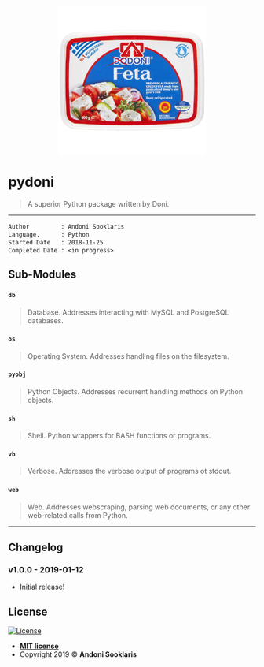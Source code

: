 <div style="display: flex; justify-content: center;">
  <img src="img/pydoni-icon.png" style="width: 300px; height: 300px;" />
</div>

# pydoni

> A superior Python package written by Doni.

---

```
Author         : Andoni Sooklaris  
Language.      : Python
Started Date   : 2018-11-25
Completed Date : <in progress>
```

## Sub-Modules

#### `db`
> Database. Addresses interacting with MySQL and PostgreSQL databases.

#### `os`
> Operating System. Addresses handling files on the filesystem.

#### `pyobj`
> Python Objects. Addresses recurrent handling methods on Python objects.

#### `sh`
> Shell. Python wrappers for BASH functions or programs.

#### `vb`
> Verbose. Addresses the verbose output of programs ot stdout.

#### `web`
> Web. Addresses webscraping, parsing web documents, or any other web-related calls from Python.

---

## Changelog
### v1.0.0 - 2019-01-12

* Initial release!

## License

[![License](http://img.shields.io/:license-mit-blue.svg?style=flat-square)](http://badges.mit-license.org)

- **[MIT license](http://opensource.org/licenses/mit-license.php)**
- Copyright 2019 © **Andoni Sooklaris**
